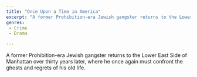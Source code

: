 ```yaml
---
title: "Once Upon a Time in America"
excerpt: "A former Prohibition-era Jewish gangster returns to the Lower East Side of Manhattan over thirty years later, where he once again must confront the ghos..."
genres: 
 - Crime
 - Drama

---
```


A former Prohibition-era Jewish gangster returns to the Lower East Side of Manhattan over thirty years later, where he once again must confront the ghosts and regrets of his old life.
